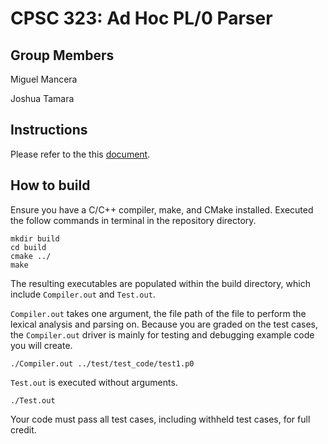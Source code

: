 # CPSC 323: Ad Hoc PL/0 Parser

## Group Members

Miguel Mancera 

Joshua Tamara 

## Instructions

Please refer to the this [document](https://docs.google.com/document/d/1KFDDcofkGmQhKwELfRZvNcWfIdbz2B-TtWw1dDEwkyY/edit?usp=sharing).

## How to build

Ensure you have a C/C++ compiler, make, and CMake installed. Executed the follow commands in terminal in the repository directory.

```
mkdir build
cd build
cmake ../
make
```

The resulting executables are populated within the build directory, which include `Compiler.out` and `Test.out`.

`Compiler.out` takes one argument, the file path of the file to perform the lexical analysis and parsing on. Because you are graded on the test cases, the `Compiler.out` driver is mainly for testing and debugging example code you will create.

```
./Compiler.out ../test/test_code/test1.p0
```

`Test.out` is executed without arguments.

```
./Test.out
```

Your code must pass all test cases, including withheld test cases, for full credit.
